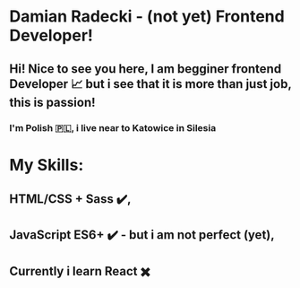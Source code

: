 # Damian Radecki - (not yet) Frontend Developer!
## Hi! Nice to see you here, I am begginer frontend Developer :chart_with_upwards_trend: but i see that it is more than just job, this is passion!
### I'm Polish :poland:, i live near to Katowice in Silesia
# My Skills:
## HTML/CSS + Sass :heavy_check_mark:,
## JavaScript ES6+ :heavy_check_mark:  - but i am not perfect (yet),
## Currently i learn React :heavy_multiplication_x:
